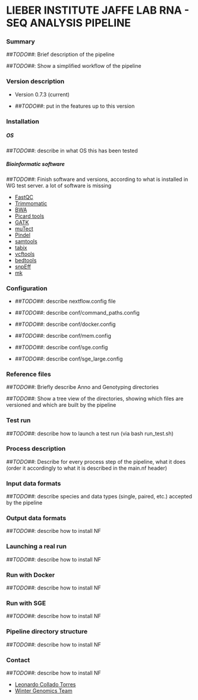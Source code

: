# LIEBER INSTITUTE JAFFE LAB RNA - SEQ ANALYSIS PIPELINE #

### Summary ###
_##TODO##_: Brief description of the pipeline

_##TODO##_: Show a simplified workflow of the pipeline

### Version description ###

* Version 0.7.3 (current)

 + _##TODO##_: put in the features up to this version

### Installation ###

##### OS #####

_##TODO##_: describe in what OS this has been tested

##### Bioinformatic software #####

_##TODO##_: Finish software and versions, according to what is installed in WG test server. a lot of software is missing

* [FastQC](http://www.bioinformatics.babraham.ac.uk/projects/fastqc)
* [Trimmomatic](http://www.usadellab.org/cms/?page=trimmomatic)
* [BWA](http://bio-bwa.sourceforge.net/)
* [Picard tools](http://broadinstitute.github.io/picard/)
* [GATK](https://www.broadinstitute.org/gatk/)
* [muTect](https://www.broadinstitute.org/cancer/cga/mutect)
* [Pindel](http://gmt.genome.wustl.edu/packages/pindel/)
* [samtools](http://samtools.sourceforge.net/)
* [tabix](http://www.htslib.org/doc/tabix.html)
* [vcftools](http://vcftools.sourceforge.net/)
* [bedtools](http://bedtools.readthedocs.org/en/latest/)
* [snpEff](http://snpeff.sourceforge.net/)
* [mk](https://github.com/dcjones/mk)

### Configuration ###

* _##TODO##_: describe nextflow.config file

* _##TODO##_: describe conf/command_paths.config

* _##TODO##_: describe conf/docker.config

* _##TODO##_: describe conf/mem.config

* _##TODO##_: describe conf/sge.config
* _##TODO##_: describe conf/sge_large.config


### Reference files ###

_##TODO##_: Briefly describe Anno and Genotyping directories

_##TODO##_: Show a tree view of the directories, showing which files are versioned and which are built by the pipeline

### Test run ###

_##TODO##_: describe how to launch a test run (via bash run_test.sh)

### Process description ###

_##TODO##_: Describe for every process step of the pipeline, what it does (order it accordingly to what it is described in the main.nf header)

### Input data formats ###

_##TODO##_: describe species and data types (single, paired, etc.) accepted by the pipeline

### Output data formats ###

_##TODO##_: describe how to install NF

### Launching a real run ###

_##TODO##_: describe how to install NF

### Run with Docker ###

_##TODO##_: describe how to install NF

### Run with SGE ###

_##TODO##_: describe how to install NF

### Pipeline directory structure ###

_##TODO##_: describe how to install NF

### Contact ###

_##TODO##_: describe how to install NF

* [Leonardo Collado Torres](http://lcolladotor.github.io/)
* [Winter Genomics Team](http://www.wintergenomics.com)
